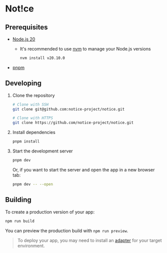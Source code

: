 # Not!ce

## Prerequisites

- [Node.js 20](https://nodejs.org/en/download/)

  - It's recommended to use [nvm](https://github.com/nvm-sh/nvm) to manage your Node.js versions

    ```bash
    nvm install v20.10.0
    ```

- [pnpm](https://pnpm.io/installation)

## Developing

1. Clone the repository

   ```bash
   # Clone with SSH
   git clone git@github.com:notice-project/notice.git

   # Clone with HTTPS
   git clone https://github.com/notice-project/notice.git
   ```

2. Install dependencies

   ```bash
   pnpm install
   ```

3. Start the development server

   ```bash
   pnpm dev
   ```

   Or, if you want to start the server and open the app in a new browser tab:

   ```bash
   pnpm dev -- --open
   ```

## Building

To create a production version of your app:

```bash
npm run build
```

You can preview the production build with `npm run preview`.

> To deploy your app, you may need to install an [adapter](https://kit.svelte.dev/docs/adapters) for your target environment.
